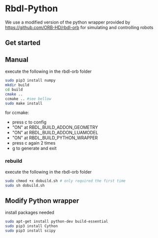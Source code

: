 # Rbdl-Python

We use a modified version of the python wrapper provided by https://github.com/ORB-HD/rbdl-orb for simulating and controlling robots

## Get started

## Manual 
execute the following in the rbdl-orb folder
```sh
sudo pip3 install numpy
mkdir build
cd build
cmake ..
ccmake .. #see bellow
sudo make install
```
for ccmake:
- press c to config
- "ON" at RBDL_BUILD_ADDON_GEOMETRY
- "ON" at RBDL_BUILD_ADDON_LUAMODEL
- "ON" at RBDL_BUILD_PYTHON_WRAPPER
- press c again 2 times
- g to generate and exit

### rebuild
execute the following in the rbdl-orb folder
```sh
sudo chmod +x dobuild.sh # only required the first time
sudo sh dobuild.sh
```

## Modify Python wrapper

install packages needed
```sh
sudo apt-get install python-dev build-essential
sudo pip3 install Cython
sudo pip3 install scipy
```